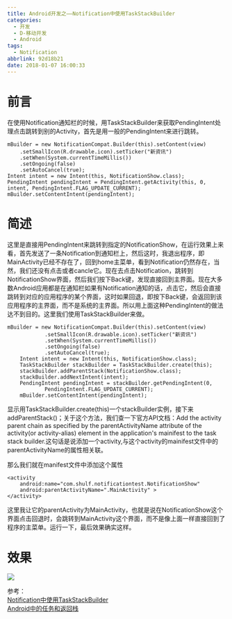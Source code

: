 ```yaml
---
title: Android开发之——Notification中使用TaskStackBuilder
categories:
  - 开发
  - D-移动开发
  - Android
tags:
  - Notification
abbrlink: 92d18b21
date: 2018-01-07 16:00:33
---
```

# 前言 
在使用Notification通知栏的时候，用TaskStackBuilder来获取PendingIntent处理点击跳转到别的Activity，首先是用一般的PendingIntent来进行跳转。   

	
    mBuilder = new NotificationCompat.Builder(this).setContent(view)  
        .setSmallIcon(R.drawable.icon).setTicker("新资讯")  
        .setWhen(System.currentTimeMillis())  
        .setOngoing(false)  
        .setAutoCancel(true);  
	Intent intent = new Intent(this, NotificationShow.class);  
 	PendingIntent pendingIntent = PendingIntent.getActivity(this, 0,  
 	intent, PendingIntent.FLAG_UPDATE_CURRENT);  
	mBuilder.setContentIntent(pendingIntent);  

<!--more-->  

# 简述  
这里是直接用PendingIntent来跳转到指定的NotificationShow，在运行效果上来看，首先发送了一条Notification到通知栏上，然后这时，我退出程序，即MainActivity已经不存在了，回到home主菜单，看到Notification仍然存在，当然，我们还没有点击或者cancle它。现在去点击Notification，跳转到NotificationShow界面，然后我们按下Back键，发现直接回到主界面。现在大多数Android应用都是在通知栏如果有Notification通知的话，点击它，然后会直接跳转到对应的应用程序的某个界面，这时如果回退，即按下Back键，会返回到该应用程序的主界面，而不是系统的主界面。所以用上面这种PendingIntent的做法达不到目的。这里我们使用TaskStackBuilder来做。  

	mBuilder = new NotificationCompat.Builder(this).setContent(view)  
                .setSmallIcon(R.drawable.icon).setTicker("新资讯")  
                .setWhen(System.currentTimeMillis())  
                .setOngoing(false)  
                .setAutoCancel(true);  
        Intent intent = new Intent(this, NotificationShow.class);  
        TaskStackBuilder stackBuilder = TaskStackBuilder.create(this);  
        stackBuilder.addParentStack(NotificationShow.class);  
        stackBuilder.addNextIntent(intent);  
        PendingIntent pendingIntent = stackBuilder.getPendingIntent(0,  
                PendingIntent.FLAG_UPDATE_CURRENT);  
        mBuilder.setContentIntent(pendingIntent);  

显示用TaskStackBuilder.create(this)一个stackBuilder实例，接下来addParentStack()；关于这个方法，我们查一下官方API文档：Add the activity parent chain as specified by the parentActivityName attribute of the activity(or activity-alias) element in the application's mainifest to the task stack builder.这句话是说添加一个activity,与这个activity的mainifest文件中的parentActivityName的属性相关联。  

那么我们就在manifest文件中添加这个属性   

	<activity  
		android:name="com.shulf.notificationtest.NotificationShow"  
    	android:parentActivityName=".MainActivity" >  
	</activity>  
这里我让它的parentActivity为MainActivity，也就是说在NotificationShow这个界面点击回退时，会跳转到MainActivity这个界面，而不是像上面一样直接回到了程序的主菜单。运行一下，最后效果确实这样。  
# 效果  
![][3]  


参考：  
[Notification中使用TaskStackBuilder][1]     
[Android中的任务和返回栈][2]



[1]: http://blog.csdn.net/alone_slfly/article/details/41744323  
[2]: http://blog.csdn.net/lixiaodaoaaa/article/details/51700981  
[3]: https://cdn.jsdelivr.net/gh/PGzxc/CDN/blog-image/android-notify.gif